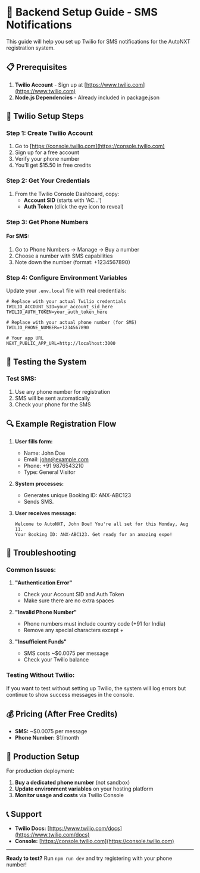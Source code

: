 # 🚀 Backend Setup Guide - SMS Notifications

This guide will help you set up Twilio for SMS notifications for the AutoNXT registration system.

## 📋 Prerequisites

1. **Twilio Account** - Sign up at [https://www.twilio.com](https://www.twilio.com)
2. **Node.js Dependencies** - Already included in package.json

## 🔧 Twilio Setup Steps

### Step 1: Create Twilio Account
1. Go to [https://console.twilio.com](https://console.twilio.com)
2. Sign up for a free account
3. Verify your phone number
4. You'll get $15.50 in free credits

### Step 2: Get Your Credentials
1. From the Twilio Console Dashboard, copy:
   - **Account SID** (starts with 'AC...')
   - **Auth Token** (click the eye icon to reveal)

### Step 3: Get Phone Numbers

#### For SMS:
1. Go to Phone Numbers → Manage → Buy a number
2. Choose a number with SMS capabilities
3. Note down the number (format: +1234567890)

### Step 4: Configure Environment Variables

Update your `.env.local` file with real credentials:

```env
# Replace with your actual Twilio credentials
TWILIO_ACCOUNT_SID=your_account_sid_here
TWILIO_AUTH_TOKEN=your_auth_token_here

# Replace with your actual phone number (for SMS)
TWILIO_PHONE_NUMBER=+1234567890

# Your app URL
NEXT_PUBLIC_APP_URL=http://localhost:3000
```

## 📱 Testing the System

### Test SMS:
1. Use any phone number for registration
2. SMS will be sent automatically
3. Check your phone for the SMS

## 🔍 Example Registration Flow

1. **User fills form:**
   - Name: John Doe
   - Email: john@example.com
   - Phone: +91 9876543210
   - Type: General Visitor

2. **System processes:**
   - Generates unique Booking ID: ANX-ABC123
   - Sends SMS.

3. **User receives message:**
   ```
   Welcome to AutoNXT, John Doe! You're all set for this Monday, Aug 11. 
   Your Booking ID: ANX-ABC123. Get ready for an amazing expo!
   ```

## 🚨 Troubleshooting

### Common Issues:

1. **"Authentication Error"**
   - Check your Account SID and Auth Token
   - Make sure there are no extra spaces

2. **"Invalid Phone Number"**
   - Phone numbers must include country code (+91 for India)
   - Remove any special characters except +

3. **"Insufficient Funds"**
   - SMS costs ~$0.0075 per message
   - Check your Twilio balance

### Testing Without Twilio:
If you want to test without setting up Twilio, the system will log errors but continue to show success messages in the console.

## 💰 Pricing (After Free Credits)

- **SMS:** ~$0.0075 per message  
- **Phone Number:** $1/month

## 🔄 Production Setup

For production deployment:

1. **Buy a dedicated phone number** (not sandbox)
2. **Update environment variables** on your hosting platform
3. **Monitor usage and costs** via Twilio Console

## 📞 Support

- **Twilio Docs:** [https://www.twilio.com/docs](https://www.twilio.com/docs)
- **Console:** [https://console.twilio.com](https://console.twilio.com)

---

**Ready to test?** Run `npm run dev` and try registering with your phone number!
